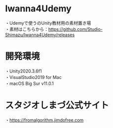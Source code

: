 # Iwanna4Udemy
・Udemyで使うのUnity教材用の素材置き場  
・素材はこちらから：https://github.com/Studio-Shimazu/Iwanna4Udemy/releases

# 開発環境
・Unity2020.3.6f1  
・VisualStudio2019 for Mac  
・macOS Big Sur v11.0.1  

# スタジオしまづ公式サイト
・https://fromalgorithm.jimdofree.com
